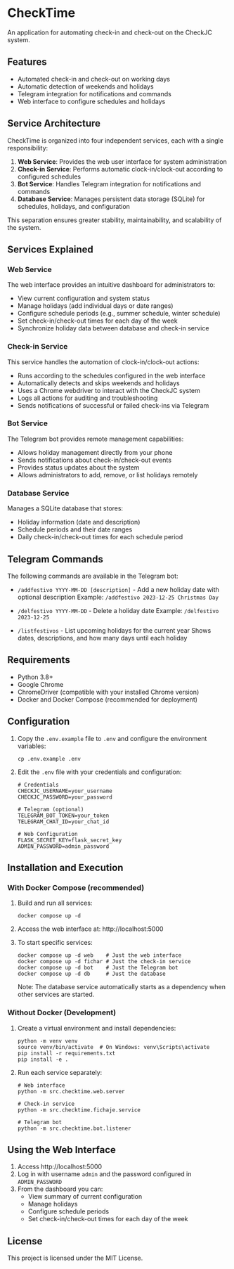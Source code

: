 # CheckTime

An application for automating check-in and check-out on the CheckJC system.

## Features

- Automated check-in and check-out on working days
- Automatic detection of weekends and holidays
- Telegram integration for notifications and commands
- Web interface to configure schedules and holidays

## Service Architecture

CheckTime is organized into four independent services, each with a single responsibility:

1. **Web Service**: Provides the web user interface for system administration
2. **Check-in Service**: Performs automatic clock-in/clock-out according to configured schedules
3. **Bot Service**: Handles Telegram integration for notifications and commands
4. **Database Service**: Manages persistent data storage (SQLite) for schedules, holidays, and configuration

This separation ensures greater stability, maintainability, and scalability of the system.

## Services Explained

### Web Service
The web interface provides an intuitive dashboard for administrators to:
- View current configuration and system status
- Manage holidays (add individual days or date ranges)
- Configure schedule periods (e.g., summer schedule, winter schedule)
- Set check-in/check-out times for each day of the week
- Synchronize holiday data between database and check-in service

### Check-in Service
This service handles the automation of clock-in/clock-out actions:
- Runs according to the schedules configured in the web interface
- Automatically detects and skips weekends and holidays
- Uses a Chrome webdriver to interact with the CheckJC system
- Logs all actions for auditing and troubleshooting
- Sends notifications of successful or failed check-ins via Telegram

### Bot Service
The Telegram bot provides remote management capabilities:
- Allows holiday management directly from your phone
- Sends notifications about check-in/check-out events
- Provides status updates about the system
- Allows administrators to add, remove, or list holidays remotely

### Database Service
Manages a SQLite database that stores:
- Holiday information (date and description)
- Schedule periods and their date ranges
- Daily check-in/check-out times for each schedule period

## Telegram Commands

The following commands are available in the Telegram bot:

- `/addfestivo YYYY-MM-DD [description]` - Add a new holiday date with optional description
  Example: `/addfestivo 2023-12-25 Christmas Day`

- `/delfestivo YYYY-MM-DD` - Delete a holiday date
  Example: `/delfestivo 2023-12-25`

- `/listfestivos` - List upcoming holidays for the current year
  Shows dates, descriptions, and how many days until each holiday

## Requirements

- Python 3.8+
- Google Chrome
- ChromeDriver (compatible with your installed Chrome version)
- Docker and Docker Compose (recommended for deployment)

## Configuration

1. Copy the `.env.example` file to `.env` and configure the environment variables:
   ```
   cp .env.example .env
   ```

2. Edit the `.env` file with your credentials and configuration:
   ```
   # Credentials
   CHECKJC_USERNAME=your_username
   CHECKJC_PASSWORD=your_password
   
   # Telegram (optional)
   TELEGRAM_BOT_TOKEN=your_token
   TELEGRAM_CHAT_ID=your_chat_id
   
   # Web Configuration
   FLASK_SECRET_KEY=flask_secret_key
   ADMIN_PASSWORD=admin_password
   ```

## Installation and Execution

### With Docker Compose (recommended)

1. Build and run all services:
   ```
   docker compose up -d
   ```

2. Access the web interface at: http://localhost:5000

3. To start specific services:
   ```
   docker compose up -d web    # Just the web interface
   docker compose up -d fichar # Just the check-in service
   docker compose up -d bot    # Just the Telegram bot
   docker compose up -d db     # Just the database
   ```

   Note: The database service automatically starts as a dependency when other services are started.

### Without Docker (Development)

1. Create a virtual environment and install dependencies:
   ```
   python -m venv venv
   source venv/bin/activate  # On Windows: venv\Scripts\activate
   pip install -r requirements.txt
   pip install -e .
   ```

2. Run each service separately:
   ```
   # Web interface
   python -m src.checktime.web.server
   
   # Check-in service
   python -m src.checktime.fichaje.service
   
   # Telegram bot
   python -m src.checktime.bot.listener
   ```

## Using the Web Interface

1. Access http://localhost:5000
2. Log in with username `admin` and the password configured in `ADMIN_PASSWORD`
3. From the dashboard you can:
   - View summary of current configuration
   - Manage holidays
   - Configure schedule periods
   - Set check-in/check-out times for each day of the week

## License

This project is licensed under the MIT License. 